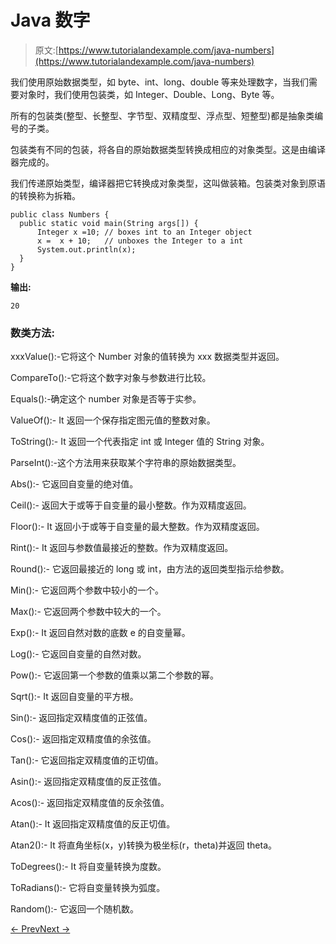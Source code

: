 # Java 数字

> 原文:[https://www.tutorialandexample.com/java-numbers](https://www.tutorialandexample.com/java-numbers)

我们使用原始数据类型，如 byte、int、long、double 等来处理数字，当我们需要对象时，我们使用包装类，如 Integer、Double、Long、Byte 等。

所有的包装类(整型、长整型、字节型、双精度型、浮点型、短整型)都是抽象类编号的子类。

包装类有不同的包装，将各自的原始数据类型转换成相应的对象类型。这是由编译器完成的。

我们传递原始类型，编译器把它转换成对象类型，这叫做装箱。包装类对象到原语的转换称为拆箱。

```
public class Numbers {
  public static void main(String args[]) {
      Integer x =10; // boxes int to an Integer object
      x =  x + 10;   // unboxes the Integer to a int
      System.out.println(x);
  }
}

```

**输出:**

```
20
```

### 数类方法:

xxxValue():-它将这个 Number 对象的值转换为 xxx 数据类型并返回。

CompareTo():-它将这个数字对象与参数进行比较。

Equals():-确定这个 number 对象是否等于实参。

ValueOf():- It 返回一个保存指定图元值的整数对象。

ToString():- It 返回一个代表指定 int 或 Integer 值的 String 对象。

ParseInt():-这个方法用来获取某个字符串的原始数据类型。

Abs():- 它返回自变量的绝对值。

Ceil():- 返回大于或等于自变量的最小整数。作为双精度返回。

Floor():- It 返回小于或等于自变量的最大整数。作为双精度返回。

Rint():- It 返回与参数值最接近的整数。作为双精度返回。

Round():- 它返回最接近的 long 或 int，由方法的返回类型指示给参数。

Min():- 它返回两个参数中较小的一个。

Max():- 它返回两个参数中较大的一个。

Exp():- It 返回自然对数的底数 e 的自变量幂。

Log():- 它返回自变量的自然对数。

Pow():- 它返回第一个参数的值乘以第二个参数的幂。

Sqrt():- It 返回自变量的平方根。

Sin():- 返回指定双精度值的正弦值。

Cos():- 返回指定双精度值的余弦值。

Tan():- 它返回指定双精度值的正切值。

Asin():- 返回指定双精度值的反正弦值。

Acos():- 返回指定双精度值的反余弦值。

Atan():- It 返回指定双精度值的反正切值。

Atan2():- It 将直角坐标(x，y)转换为极坐标(r，theta)并返回 theta。

ToDegrees():- It 将自变量转换为度数。

ToRadians():- 它将自变量转换为弧度。

Random():- 它返回一个随机数。

[← Prev](https://www.tutorialandexample.com/packages-in-java)[Next →](https://www.tutorialandexample.com/java-characters)